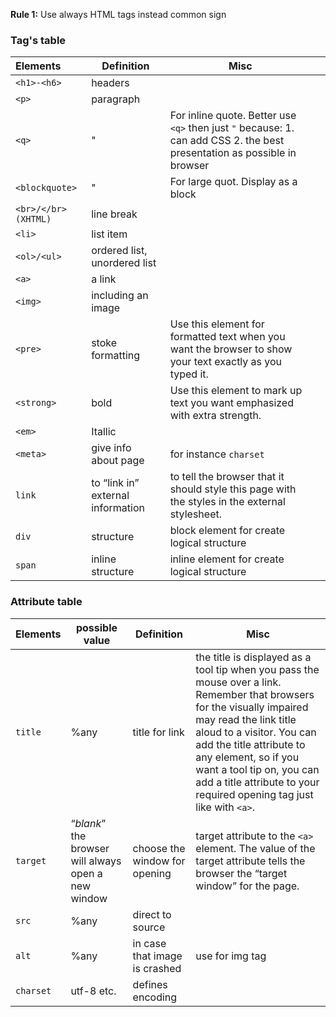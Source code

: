 **Rule 1:** Use always HTML tags instead common sign

### Tag's table 

| Elements            | Definition                        | Misc                                                                                                                     |     |
|:------------------- | --------------------------------- | ------------------------------------------------------------------------------------------------------------------------ | --- |
| `<h1>-<h6>`         | headers                           |                                                                                                                          |     |
| `<p>`               | paragraph                         |                                                                                                                          |     |
| `<q>`               | "                                 | For inline quote. Better use `<q>` then just `"` because: 1. can add CSS 2. the best presentation as possible in browser |     |
| `<blockquote>`      | "                                 | For large quot. Display as a block                                                                                       |     |
| `<br>/</br>(XHTML)` | line break                        |                                                                                                                          |     |
| `<li>`              | list item                         |                                                                                                                          |     |
| `<ol>/<ul>`         | ordered list, unordered list      |                                                                                                                          |     |
| `<a>`               | a link                            |                                                                                                                          |     |
| `<img>`             | including an image                |                                                                                                                          |     |
| `<pre>`             | stoke formatting                  | Use this element for formatted text when you want the browser to show your text exactly as you typed it.                 |     |
| `<strong>`          | bold                              | Use this element to mark up text you want emphasized 	with extra strength.                                               |     |
| `<em>`              | Itallic                           |                                                                                                                          |     |
| `<meta>`            | give info about page              | for instance `charset`                                                                                                   |     |
| `link`              | to “link in” external information | to tell the browser that it should style this page with the styles in the external stylesheet.                           |     |
| `div`               | structure                         | block element for create logical structure                                                                               |     |
| `span`              | inline structure                  | inline element for create logical structure                                                                              |     |

### Attribute table

| Elements  | possible value                                      | Definition                    | Misc                                                                                                                                                                                                                                                                                                                                     |
|:--------- | --------------------------------------------------- | ----------------------------- | ---------------------------------------------------------------------------------------------------------------------------------------------------------------------------------------------------------------------------------------------------------------------------------------------------------------------------------------- |
| `title`   | %any                                                | title for link                | the title is displayed as a tool tip when you pass the mouse over a link. Remember that browsers for the visually impaired may read the link title aloud to a visitor. You can add the title attribute to any element, so if you want a tool tip on, you can add a title attribute to your required  opening tag just like with ``<a>``. |
| `target`  | “_blank_” the browser will always open a new window | choose the window for opening | target attribute to the ``<a>`` element. The value of the target attribute tells the browser the “target window” for the page.                                                                                                                                                                                                           |
| `src`     | %any                                                | direct to source              |                                                                                                                                                                                                                                                                                                                                          |
| `alt`     | %any                                                | in case that image is crashed | use for img tag                                                                                                                                                                                                                                                                                                                          |
| `charset` | utf-8 etc.                                          | defines encoding              |                                                                                                                                                                                                                                                                                                                                          |

